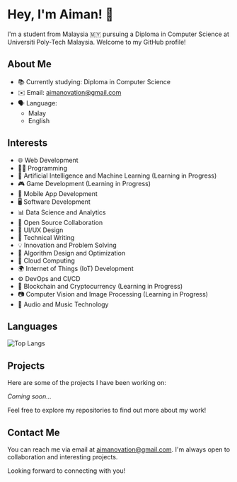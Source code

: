 # Hey, I'm Aiman! 👋

I'm a student from Malaysia 🇲🇾 pursuing a Diploma in Computer Science at Universiti Poly-Tech Malaysia. Welcome to my GitHub profile!

## About Me

- 📚 Currently studying: Diploma in Computer Science
- ✉️ Email: aimanovation@gmail.com
- 🗣️ Language:
  - Malay
  - English

## Interests

- 🌐 Web Development
- 👨‍💻 Programming
- 🤖 Artificial Intelligence and Machine Learning (Learning in Progress)
- 🎮 Game Development (Learning in Progress)
- 📱 Mobile App Development
- 🖥️ Software Development
- 📊 Data Science and Analytics
- 🤝 Open Source Collaboration
- 🎨 UI/UX Design
- 📝 Technical Writing
- 💡 Innovation and Problem Solving
- 🧩 Algorithm Design and Optimization
- 🚀 Cloud Computing
- 🌍 Internet of Things (IoT) Development
- ⚙️ DevOps and CI/CD
- 🎲 Blockchain and Cryptocurrency (Learning in Progress)
- 📷 Computer Vision and Image Processing (Learning in Progress)
- 🎵 Audio and Music Technology

## Languages
![Top Langs](https://github-readme-stats.vercel.app/api/top-langs/?username=Aimanovation&layout=compact)

## Projects

Here are some of the projects I have been working on:

*Coming soon...*

<!--
- [Project 1](link-to-project1): Brief description of the project.
- [Project 2](link-to-project2): Brief description of the project.
-->
Feel free to explore my repositories to find out more about my work!

## Contact Me

You can reach me via email at aimanovation@gmail.com. I'm always open to collaboration and interesting projects.

Looking forward to connecting with you!

<!---
Aimanovation/Aimanovation is a ✨ special ✨ repository because its `README.md` (this file) appears on your GitHub profile.
You can click the Preview link to take a look at your changes.
--->

